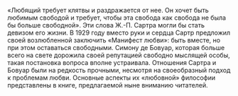 <!--2024-01-21 22:33:03-->
«Любящий требует клятвы и раздражается от нее. Он хочет быть любимым свободой и требует, чтобы эта свобода как свобода не была бы больше свободной». Эти слова Ж.-П. Сартра могли бы стать девизом его жизни. В 1929 году вместо руки и сердца Сартр предложил своей возлюбленной заключить «Манифест любви»: быть вместе, но при этом оставаться свободными. Симону де Бовуар, которая больше всего на свете дорожила своей репутацией свободно мыслящей особы, такая постановка вопроса вполне устраивала.
Отношения Сартра и Бовуар были на редкость прочными, несмотря на своеобразный подход к проблемам любви. Основные аспекты их «любовной» философии представлены в книге, предлагаемой ныне вниманию читателей.